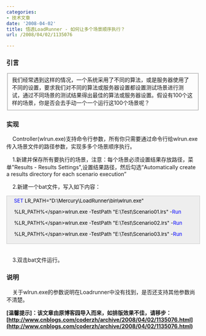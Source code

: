 ```yaml
---
categories:
- 技术文章
date: '2008-04-02'
title: 悟透LoadRunner - 如何让多个场景顺序执行？
url: /2008/04/02/1135076

---
```



### 引言

<fieldset>我们经常遇到这样的情况，一个系统采用了不同的算法，或是服务器使用了不同的设置，要求我们对不同的算法或服务器设置都设置测试场景进行测试，通过不同场景的测试结果得出最佳的算法或服务器设置。假设有100个这样的场景，你是否会去手动一个一个运行这100个场景呢？</fieldset>

### 实现

&nbsp;&nbsp;&nbsp; Controller(wlrun.exe)支持命令行参数，所有你只需要通过命令行给wlrun.exe传入场景文件的路径参数，实现多多个场景顺序执行。

&nbsp;&nbsp;&nbsp; 1.新建并保存所有要执行的场景，注意：每个场景必须设置结果存放路径，菜单"Results - Results Settings",设置结果路径，然后勾选&#8220;Automatically create a results directory for each scenario execution&#8221;

&nbsp;&nbsp;&nbsp; 2.新建一个bat文件，写入如下内容：

<div style="border: 1px solid rgb(204, 204, 204); padding: 4px 5px 4px 4px; background-color: rgb(238, 238, 238); font-size: 13px; width: 98%;"><span style="color: rgb(0, 0, 255);">&nbsp;&nbsp;&nbsp; SET</span><span style="color: rgb(0, 0, 0);">&nbsp;LR_PATH</span><span style="color: rgb(0, 0, 0);">=</span><span style="color: rgb(0, 0, 0);">"</span><span style="color: rgb(0, 0, 0);">D:\Mercury\LoadRunner\bin\wlrun.exe</span><span style="color: rgb(0, 0, 0);">"</span><span style="color: rgb(0, 0, 0);">

&nbsp;&nbsp;&nbsp;&nbsp;%LR_PATH%</span><span style="color: rgb(0, 0, 0);">\</span><span style="color: rgb(0, 0, 0);">wlrun</span><span style="color: rgb(0, 0, 0);">.</span><span style="color: rgb(0, 0, 0);">exe&nbsp;-TestPath&nbsp;</span><span style="color: rgb(0, 0, 0);">"</span><span style="color: rgb(0, 0, 0);">E:\Test\Scenario01.lrs</span><span style="color: rgb(0, 0, 0);">"</span><span style="color: rgb(0, 0, 0);">&nbsp;-</span><span style="color: rgb(0, 0, 255);">Run</span><span style="color: rgb(0, 0, 0);">

&nbsp;&nbsp;&nbsp;&nbsp;%LR_PATH%</span><span style="color: rgb(0, 0, 0);">\</span><span style="color: rgb(0, 0, 0);">wlrun</span><span style="color: rgb(0, 0, 0);">.</span><span style="color: rgb(0, 0, 0);">exe&nbsp;-TestPath&nbsp;</span><span style="color: rgb(0, 0, 0);">"</span><span style="color: rgb(0, 0, 0);">E:\Test\Scenario02.lrs</span><span style="color: rgb(0, 0, 0);">"</span><span style="color: rgb(0, 0, 0);">&nbsp;-</span><span style="color: rgb(0, 0, 255);">Run</span><span style="color: rgb(0, 0, 0);">

&nbsp;&nbsp;&nbsp;&nbsp;%LR_PATH%</span><span style="color: rgb(0, 0, 0);">\</span><span style="color: rgb(0, 0, 0);">wlrun</span><span style="color: rgb(0, 0, 0);">.</span><span style="color: rgb(0, 0, 0);">exe&nbsp;-TestPath&nbsp;</span><span style="color: rgb(0, 0, 0);">"</span><span style="color: rgb(0, 0, 0);">E:\Test\Scenario03.lrs</span><span style="color: rgb(0, 0, 0);">"</span><span style="color: rgb(0, 0, 0);">&nbsp;-</span><span style="color: rgb(0, 0, 255);">Run</span></div>
&nbsp;&nbsp;&nbsp; 

&nbsp;&nbsp;&nbsp; 3.双击bat文件运行。

### 说明

&nbsp;&nbsp;&nbsp; 关于wlrun.exe的参数说明在Loadrunner中没有找到，是否还支持其他参数尚不清楚。

**[温馨提示]：该文章由原博客园导入而来，如排版效果不佳，请移步：[http://www.cnblogs.com/coderzh/archive/2008/04/02/1135076.html](http://www.cnblogs.com/coderzh/archive/2008/04/02/1135076.html)**
